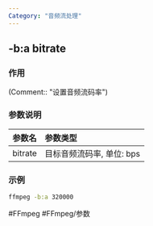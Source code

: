 ```yaml
---
Category: "音频流处理"
---
```


## -b:a bitrate

### 作用
(Comment:: "设置音频流码率")

### 参数说明
|参数名|参数类型|
|:-|:-|
|bitrate|目标音频流码率, 单位: bps|

### 示例
```bash
ffmpeg -b:a 320000
```

#FFmpeg #FFmpeg/参数
